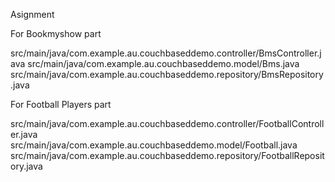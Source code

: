 
Asignment


For Bookmyshow part 

src/main/java/com.example.au.couchbaseddemo.controller/BmsController.java
src/main/java/com.example.au.couchbaseddemo.model/Bms.java
src/main/java/com.example.au.couchbaseddemo.repository/BmsRepository.java


For Football Players part

src/main/java/com.example.au.couchbaseddemo.controller/FootballController.java
src/main/java/com.example.au.couchbaseddemo.model/Football.java
src/main/java/com.example.au.couchbaseddemo.repository/FootballRepository.java